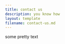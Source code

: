 ```yaml
---
title: contact us
description: you know how
layout: template
filename: contact-us.md
---
```

some pretty text
